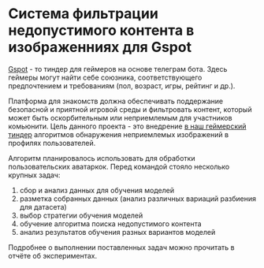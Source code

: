 # Система фильтрации недопустимого контента в изображенниях для Gspot

[Gspot](https://gspot.team/) - то тиндер для геймеров на основе телеграм бота. Здесь геймеры могут найти себе союзника, соответствующего предпочтением и требованиям (пол, возраст, игры, рейтинг и др.).

Платформа для знакомств должна обеспечивать поддержание безопасной и приятной игровой среды и фильтровать контент, который может быть оскорбительным или неприемлемым для участников комьюнити. Цель данного проекта - это внедрение [в наш геймерский тиндер](https://t.me/GspotTeam_bot) алгоритмов обнаружения неприемлемых изображений в профилях пользователей. 

Алгоритм планировалось использовать для обработки пользовательских аватаркок. Перед командой стояло несколько крупных задач:

1) сбор и анализ данных для обучения моделей
2) разметка собранных данных (анализ различных вариаций разбиения для датасета)
3) выбор стратегии обучения моделей
4) обучение алгоритма поиска недопустимого контента
5) анализ результатов обучения разных вариантов моделей

Подробнее о выполнении поставленных задач можно прочитать в отчёте об экспериментах.
